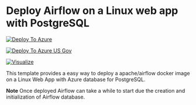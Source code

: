 # Deploy Airflow on a Linux web app with PostgreSQL


[![Deploy To Azure](https://raw.githubusercontent.com/ozgurgul/azure-quickstart-templates/master/1-CONTRIBUTION-GUIDE/images/deploytoazure.svg?sanitize=true)](https://portal.azure.com/#create/Microsoft.Template/uri/https%3A%2F%2Fraw.githubusercontent.com%2Fozgurgul%2Fazure-quickstart-templates%2Fmaster%2F101-webapp-linux-airflow-postgresql%2Fazuredeploy.json)

[![Deploy To Azure US Gov](https://raw.githubusercontent.com/ozgurgul/azure-quickstart-templates/master/1-CONTRIBUTION-GUIDE/images/deploytoazuregov.svg?sanitize=true)](https://portal.azure.us/#create/Microsoft.Template/uri/https%3A%2F%2Fraw.githubusercontent.com%2Fozgurgul%2Fazure-quickstart-templates%2Fmaster%2F101-webapp-linux-airflow-postgresql%2Fazuredeploy.json)

[![Visualize](https://raw.githubusercontent.com/ozgurgul/azure-quickstart-templates/master/1-CONTRIBUTION-GUIDE/images/visualizebutton.svg?sanitize=true)](http://armviz.io/#/?load=https%3A%2F%2Fraw.githubusercontent.com%2Fozgurgul%2Fazure-quickstart-templates%2Fmaster%2F101-webapp-linux-airflow-postgresql%2Fazuredeploy.json)    

This template provides a easy way to deploy a apache/airflow docker image on a Linux Web App with Azure database for PostgreSQL.

**Note** Once deployed Airflow can take a while to start due the creation and initialization of Airflow database.
